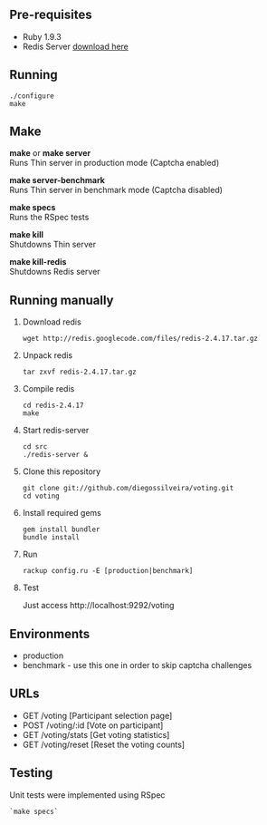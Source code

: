 Pre-requisites
--------------

* Ruby 1.9.3
* Redis Server [download here](http://redis.io/)

Running
-------

`./configure`  
`make`

Make
----

**make** or **make server**  
  Runs Thin server in production mode (Captcha enabled)

**make server-benchmark**  
	Runs Thin server in benchmark mode (Captcha disabled)

**make specs**  
	Runs the RSpec tests

**make kill**  
	Shutdowns Thin server

**make kill-redis**  
	Shutdowns Redis server

Running manually
----------------

1. Download redis

    `wget http://redis.googlecode.com/files/redis-2.4.17.tar.gz`

2. Unpack redis

    `tar zxvf redis-2.4.17.tar.gz`

3. Compile redis

    `cd redis-2.4.17`  
    `make`

4. Start redis-server

    `cd src`  
    `./redis-server &`

5. Clone this repository

	`git clone git://github.com/diegossilveira/voting.git`  
	`cd voting`

6. Install required gems

	`gem install bundler`  
	`bundle install`

7. Run

	`rackup config.ru -E [production|benchmark]`

8. Test

	Just access http://localhost:9292/voting

Environments
------------

* production
* benchmark - use this one in order to skip captcha challenges

URLs
----

* GET  /voting       [Participant selection page]
* POST /voting/:id   [Vote on participant]
* GET  /voting/stats [Get voting statistics]
* GET  /voting/reset [Reset the voting counts]

Testing
-------

Unit tests were implemented using RSpec

	`make specs`
